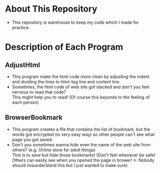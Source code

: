 # About This Repository
- This repository is warehouse to keep my code which I made for practice.

# Description of Each Program

## AdjustHtml
- This program make the html code more clean by adjusting the indent and dividing the lines to html-tag line and content line.
- Sometimes, the html code of web site got stacked and don't you feel nervous to read that code?<br>This might help you to read! (Of course this beyonds to the feeling of each person)

## BrowserBookmark
- This program creates a file that contains the list of bookmark, but the words got encrypted (in very easy way) so other people can't see what page you got saved.
- Don't you sometimes wanna hide even the name of the web site from others? (e.g. Online store for adult things)<br>This is to save but hide those bookmarks! (Don't feel whenever be safe! Others can easily see when you opened the page in brower! <- Nobody should misunderstand this but I just wanted to make sure)

